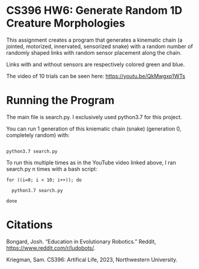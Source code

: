 # CS396 HW6: Generate Random 1D Creature Morphologies

This assignment creates a program that generates a kinematic chain (a jointed, motorized, innervated, sensorized snake) with a random number of randomly shaped links with random sensor placement along the chain.

Links with and without sensors are respectively colored green and blue.

The video of 10 trials can be seen here: https://youtu.be/QkMwgxp1WTs

# Running the Program

The main file is search.py. I exclusively used python3.7 for this project.

You can run 1 generation of this kniematic chain (snake) (generation 0, completely random) with:

``` 

python3.7 search.py 

```

To run this multiple times as in the YouTube video linked above, I ran search.py n times with a bash script: 

```
for ((i=0; i < 10; i++)); do

  python3.7 search.py

done

```

# Citations

Bongard, Josh. “Education in Evolutionary Robotics.” Reddit, https://www.reddit.com/r/ludobots/.

Kriegman, Sam. CS396: Artifical Life, 2023, Northwestern University.